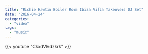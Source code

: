 ```yaml
---
title: "Richie Hawtin Boiler Room Ibiza Villa Takeovers DJ Set"
date: "2016-04-24"
categories: 
  - "video"
tags: 
  - "music"
---
```

<!--more-->
{{< youtube "CkxdVMdzkrk" >}}

